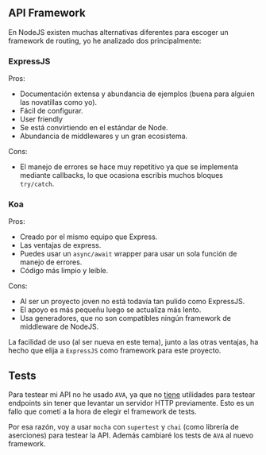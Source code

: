 ## API Framework

En NodeJS existen muchas alternativas diferentes para escoger un framework de routing, yo he analizado dos principalmente:

### ExpressJS

Pros:

- Documentación extensa y abundancia de ejemplos (buena para alguien las novatillas como yo).
- Fácil de configurar.
- User friendly
- Se está convirtiendo en el estándar de Node.
- Abundancia de middlewares y un gran ecosistema.

Cons:

- El manejo de errores se hace muy repetitivo ya que se implementa mediante callbacks, lo que ocasiona escribis muchos bloques `try/catch`.

### Koa

Pros:

- Creado por el mismo equipo que Express.
- Las ventajas de express.
- Puedes usar un `async/await` wrapper para usar un sola función de manejo de errores.
- Código más limpio y leible.
  
Cons:

- Al ser un proyecto joven no está todavía tan pulido como ExpressJS.
- El apoyo es más pequeñu luego se actualiza más lento.
- Usa generadores, que no son compatibles ningún framework de middleware de NodeJS.

La facilidad de uso (al ser nueva en este tema), junto a las otras ventajas, ha hecho que elija a `ExpressJS` como framework para este proyecto.

## Tests

Para testear mi API no he usado `AVA`, ya que no [tiene](https://github.com/avajs/ava/blob/master/docs/recipes/endpoint-testing.md) utilidades para testear endpoints sin tener que levantar un servidor HTTP previamente. Esto es un fallo que cometí a la hora de elegir el framework de tests.

Por esa razón, voy a usar `mocha` con `supertest` y `chai` (como librería de aserciones) para testear la API. Además cambiaré los tests de `AVA` al nuevo framework.